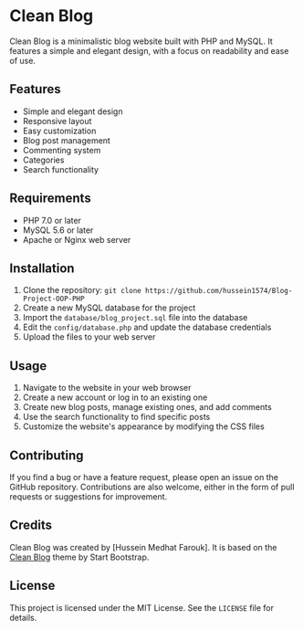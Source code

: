 # Clean Blog

Clean Blog is a minimalistic blog website built with PHP and MySQL. It features a simple and elegant design, with a focus on readability and ease of use.

## Features

- Simple and elegant design
- Responsive layout
- Easy customization
- Blog post management
- Commenting system
- Categories
- Search functionality

## Requirements

- PHP 7.0 or later
- MySQL 5.6 or later
- Apache or Nginx web server

## Installation

1. Clone the repository: `git clone https://github.com/hussein1574/Blog-Project-OOP-PHP`
2. Create a new MySQL database for the project
3. Import the `database/blog_project.sql` file into the database
4. Edit the `config/database.php` and update the database credentials
5. Upload the files to your web server

## Usage

1. Navigate to the website in your web browser
2. Create a new account or log in to an existing one
3. Create new blog posts, manage existing ones, and add comments
4. Use the search functionality to find specific posts
5. Customize the website's appearance by modifying the CSS files

## Contributing

If you find a bug or have a feature request, please open an issue on the GitHub repository. Contributions are also welcome, either in the form of pull requests or suggestions for improvement.

## Credits

Clean Blog was created by [Hussein Medhat Farouk]. It is based on the [Clean Blog](https://startbootstrap.com/theme/clean-blog) theme by Start Bootstrap.

## License

This project is licensed under the MIT License. See the `LICENSE` file for details.
